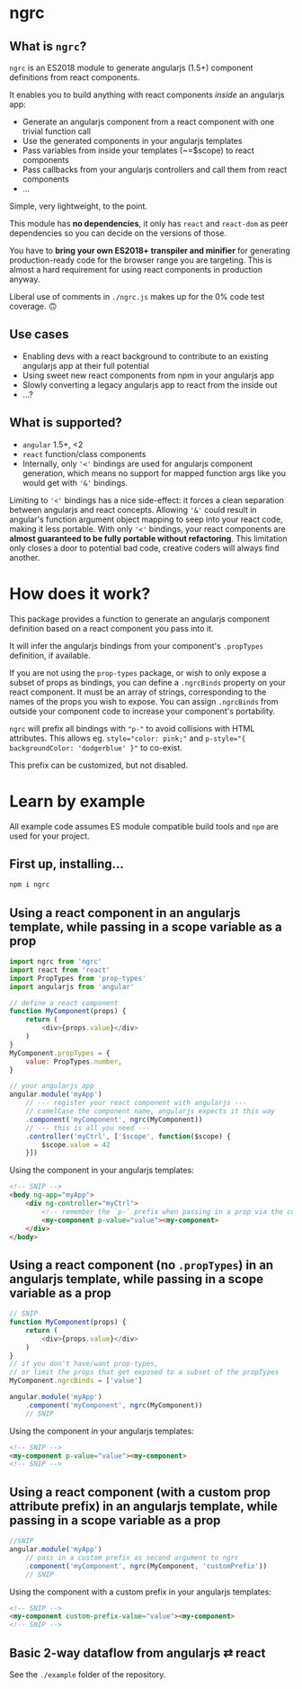 # ngrc


## What is `ngrc`?

`ngrc` is an ES2018 module to generate angularjs (1.5+) component definitions from react components.

It enables you to build anything with react components _inside_ an angularjs app:
- Generate an angularjs component from a react component with one trivial function call
- Use the generated components in your angularjs templates
- Pass variables from inside your templates (~=$scope) to react components
- Pass callbacks from your angularjs controllers and call them from react components
- ...

Simple, very lightweight, to the point.

This module has **no dependencies**, it only has `react` and `react-dom` as peer dependencies so you can decide on the versions of those.

You have to **bring your own ES2018+ transpiler and minifier** for generating production-ready code for the browser range you are targeting. This is almost a hard requirement for using react components in production anyway.

Liberal use of comments in `./ngrc.js` makes up for the 0% code test coverage. 🙃


## Use cases

- Enabling devs with a react background to contribute to an existing angularjs app at their full potential
- Using sweet new react components from npm in your angularjs app
- Slowly converting a legacy angularjs app to react from the inside out
- ...?


## What is supported?

- `angular` 1.5+, <2
- `react` function/class components
- Internally, only `'<'` bindings are used for angularjs component generation, which means no support for mapped function args like you would get with `'&'` bindings.

Limiting to `'<'` bindings has a nice side-effect: it forces a clean separation between angularjs and react concepts. Allowing `'&'` could result in angular's function argument object mapping to seep into your react code, making it less portable. With only `'<'` bindings, your react components are **almost guaranteed to be fully portable without refactoring**. This limitation only closes a door to potential bad code, creative coders will always find another.



# How does it work?

This package provides a function to generate an angularjs component definition based on a react component you pass into it.

It will infer the angularjs bindings from your component's `.propTypes` definition, if available.

If you are not using the `prop-types` package, or wish to only expose a subset of props as bindings, you can define a `.ngrcBinds` property on your react component. It must be an array of strings, corresponding to the names of the props you wish to expose. You can assign `.ngrcBinds` from outside your component code to increase your component's portability.

`ngrc` will prefix all bindings with `"p-"` to avoid collisions with HTML attributes. This allows eg. `style="color: pink;"` and `p-style="{ backgroundColor: 'dodgerblue' }"` to co-exist.

This prefix can be customized, but not disabled.


# Learn by example

All example code assumes ES module compatible build tools and `npm` are used for your project.


## First up, installing...

```sh
npm i ngrc
```


## Using a react component in an angularjs template, while passing in a scope variable as a prop

```js
import ngrc from 'ngrc'
import react from 'react'
import PropTypes from 'prop-types'
import angularjs from 'angular'

// define a react component
function MyComponent(props) {
    return (
        <div>{props.value}</div>
    )
}
MyComponent.propTypes = {
    value: PropTypes.number,
}

// your angularjs app
angular.module('myApp')
    // --- register your react component with angularjs ---
    // camelCase the component name, angularjs expects it this way
    .component('myComponent', ngrc(MyComponent))
    // --- this is all you need ---
    .controller('myCtrl', ['$scope', function($scope) {
        $scope.value = 42
    }])
```

Using the component in your angularjs templates:
```html
<!-- SNIP -->
<body ng-app="myApp">
    <div ng-controller="myCtrl">
        <!-- remember the `p-` prefix when passing in a prop via the component's element attribute. -->
        <my-component p-value="value"><my-component>
    </div>
</body>
```


## Using a react component (no `.propTypes`) in an angularjs template, while passing in a scope variable as a prop

```js
// SNIP
function MyComponent(props) {
    return (
        <div>{props.value}</div>
    )
}
// if you don't have/want prop-types,
// or limit the props that get exposed to a subset of the propTypes
MyComponent.ngrcBinds = ['value']

angular.module('myApp')
    .component('myComponent', ngrc(MyComponent))
    // SNIP
```

Using the component in your angularjs templates:
```html
<!-- SNIP -->
<my-component p-value="value"><my-component>
<!-- SNIP -->
```


## Using a react component (with a custom prop attribute prefix) in an angularjs template, while passing in a scope variable as a prop

```js
//SNIP
angular.module('myApp')
    // pass in a custom prefix as second argument to ngrc
    .component('myComponent', ngrc(MyComponent, 'customPrefix'))
    // SNIP
```

Using the component with a custom prefix in your angularjs templates:
```html
<!-- SNIP -->
<my-component custom-prefix-value="value"><my-component>
<!-- SNIP -->
```


## Basic 2-way dataflow from angularjs ⇄ react

See the `./example` folder of the repository.
